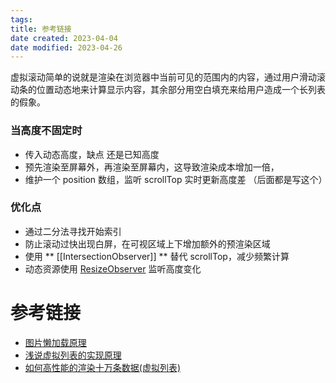 ```yaml
---
tags:
title: 参考链接
date created: 2023-04-04
date modified: 2023-04-26
---
```


虚拟滚动简单的说就是渲染在浏览器中当前可见的范围内的内容，通过用户滑动滚动条的位置动态地来计算显示内容，其余部分用空白填充来给用户造成一个长列表的假象。

### 当高度不固定时

- 传入动态高度，缺点 还是已知高度
- 预先渲染至屏幕外，再渲染至屏幕内，这导致渲染成本增加一倍，
- 维护一个 position 数组，监听 scrollTop 实时更新高度差 （后面都是写这个）

### 优化点

- 通过二分法寻找开始索引
- 防止滚动过快出现白屏，在可视区域上下增加额外的预渲染区域
- 使用 ** [[IntersectionObserver]] ** 替代 scrollTop，减少频繁计算
- 动态资源使用 [ResizeObserver](https://developer.mozilla.org/zh-CN/docs/Web/API/ResizeObserver) 监听高度变化

# 参考链接

- [图片懒加载原理](https://hateonion.me/posts/19jan30/)
- [浅说虚拟列表的实现原理](https://github.com/dwqs/blog/issues/70)
- [如何高性能的渲染十万条数据(虚拟列表)](https://github.com/chenqf/frontEndBlog/issues/16)
